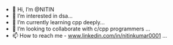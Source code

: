 - 👋 Hi, I’m @NITIN
- 👀 I’m interested in dsa...
- 🌱 I’m currently learning cpp deeply...
- 💞️ I’m looking to collaborate with c/cpp programmers ...
- 📫 How to reach me - www.linkedin.com/in/nitinkumar0001  ...

<!---
NITINOG/NITINOG is a ✨ special ✨ repository because its `README.md` (this file) appears on your GitHub profile.
You can click the Preview link to take a look at your changes.
--->
